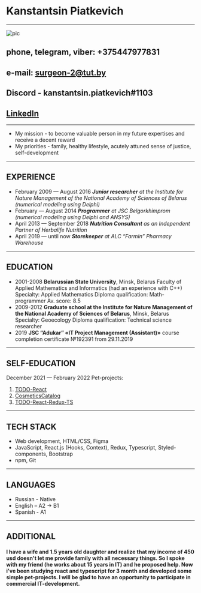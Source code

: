 # Kanstantsin Piatkevich
---
![pic](https://photos.google.com/photo/AF1QipPoYMsgroh9lC083Brsd4KuiD_uA-H_tawwkYNg)

## **phone, telegram, viber:** +375447977831
## **e-mail:** surgeon-2@tut.by
## Discord - kanstantsin.piatkevich#1103
## [LinkedIn](https://www.linkedin.com/in/kanstantsin-piatkevich-6740419a/)
---
* My mission - to become valuable person in my future expertises and receive a decent reward
* My priorities - family, healthy lifestyle, acutely attuned sense of justice, self-development
---
## EXPERIENCE
 * February 2009 — August 2016 
    ***Junior researcher** at the Institute for Nature Management of the National Academy of Sciences of Belarus (numerical modeling using Delphi)*
 * February — August 2014
   ***Programmer** at JSC Belgorkhimprom (numerical modeling using Delphi and ANSYS)*
 * April 2013 — September 2018
 ***Nutrition Consultant** as an Independent Partner of Herbalife Nutrition*
 * April 2019 — until now
 ***Storekeeper** at ALC “Farmin” Pharmacy Warehouse*
---
## EDUCATION
* 2001-2008
   **Belarussian State University**, Minsk, Belarus
      Faculty of Applied Mathematics and Informatics (had an experience with C++)
      Specialty: Applied Mathematics
      Diploma qualification: Math-programmer
      Av. score: 8.5
* 2009-2012
   **Graduate school at the Institute for Nature Management of the National Academy of Sciences of Belarus**, Minsk, Belarus
      Specialty: Geoecology
      Diploma qualification: Technical science researcher
* 2019
   **JSC “Adukar” «IT Project Management (Assistant)»**  course completion certificate №192391 from 29.11.2019
---
## SELF-EDUCATION
December 2021 — February 2022
Pet-projects:
1.	[TODO-React](https://github.com/Surgeon83b/TODOReact)
2.	[CosmeticsCatalog](https://github.com/Surgeon83b/Catalog)
3.	[TODO-React-Redux-TS](https://github.com/Surgeon83b/TODO_React-Redux-TS)
---
## TECH STACK
* Web development, HTML/CSS, Figma
* JavaScript, React.js (Hooks, Context), Redux, Typescript, Styled-components, Bootstrap
* npm, Git
---
## LANGUAGES
* Russian - Native
* English – A2 -> B1
* Spanish - A1
---
## ADDITIONAL
#### I have a wife and 1.5 years old daughter and realize that my income of 450 usd doesn't let me provide family with all necessary things. So I spoke with my friend (he works about 15 years in IT) and he proposed help. Now i've been studying react and typescript for 3 month and developed some simple pet-projects. I will be glad to have an opportunity to participate in commercial IT-development.

